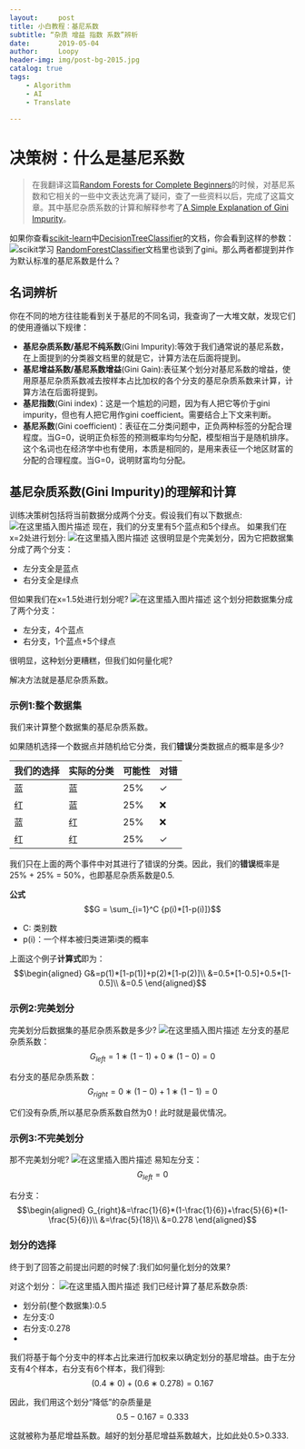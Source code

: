 ```yaml
---
layout:     post
title: 小白教程：基尼系数
subtitle: “杂质 增益 指数 系数”辨析
date:       2019-05-04
author:     Loopy
header-img: img/post-bg-2015.jpg
catalog: true
tags:
    - Algorithm
    - AI
    - Translate

---
```


<script type="text/x-mathjax-config">
  MathJax.Hub.Config({
    tex2jax: {
      inlineMath: [ ['$','$'], ['\\(','\\)'] ],
      processEscapes: true
    }
  });
  </script>
<script type="text/javascript" async src="//cdn.mathjax.org/mathjax/latest/MathJax.js?config=TeX-MML-AM_CHTML">
</script>

# 决策树：什么是基尼系数
> 在我翻译这篇[Random Forests for Complete Beginners](www.loopy.tech/2019/05/03/rf/)的时候，对基尼系数和它相关的一些中文表达充满了疑问，查了一些资料以后，完成了这篇文章。其中基尼杂质系数的计算和解释参考了[A Simple Explanation of Gini Impurity](https://victorzhou.com/blog/gini-impurity/)。

如果你查看[scikit-learn](https://scikit-learn.org/)中[DecisionTreeClassifier](https://scikit-learn.org/stable/modules/generated/sklearn.tree.DecisionTreeClassifier.html)的文档，你会看到这样的参数：
![scikit学习](https://img-blog.csdnimg.cn/20190504121833199.png)
[RandomForestClassifier](https://scikit-learn.org/stable/modules/generated/sklearn.ensemble.RandomForestClassifier.html)文档里也谈到了gini。那么两者都提到并作为默认标准的基尼系数是什么？
## 名词辨析

你在不同的地方往往能看到关于基尼的不同名词，我查询了一大堆文献，发现它们的使用遵循以下规律：
 - **基尼杂质系数/基尼不纯系数**(Gini Impurity):等效于我们通常说的基尼系数，在上面提到的分类器文档里的就是它，计算方法在后面将提到。
 - **基尼增益系数/基尼系数增益**(Gini Gain):表征某个划分对基尼系数的增益，使用原基尼杂质系数减去按样本占比加权的各个分支的基尼杂质系数来计算，计算方法在后面将提到。
 - **基尼指数**(Gini index)：这是一个尴尬的问题，因为有人把它等价于gini impurity，但也有人把它用作gini coefficient。需要结合上下文来判断。
 - **基尼系数**(Gini coefficient)：表征在二分类问题中，正负两种标签的分配合理程度。当G=0，说明正负标签的预测概率均匀分配，模型相当于是随机排序。这个名词也在经济学中也有使用，本质是相同的，是用来表征一个地区财富的分配的合理程度。当G=0，说明财富均匀分配。

## 基尼杂质系数(Gini Impurity)的理解和计算
训练决策树包括将当前数据分成两个分支。假设我们有以下数据点:
![在这里插入图片描述](https://img-blog.csdnimg.cn/20190504133702810.png?x-oss-process=image/watermark,type_ZmFuZ3poZW5naGVpdGk,shadow_10,text_aHR0cHM6Ly9ibG9nLmNzZG4ubmV0L2xvb3B5Xw==,size_16,color_FFFFFF,t_70)
现在，我们的分支里有5个蓝点和5个绿点。
如果我们在x=2处进行划分:
![在这里插入图片描述](https://img-blog.csdnimg.cn/20190504133820295.png?x-oss-process=image/watermark,type_ZmFuZ3poZW5naGVpdGk,shadow_10,text_aHR0cHM6Ly9ibG9nLmNzZG4ubmV0L2xvb3B5Xw==,size_16,color_FFFFFF,t_70)
这很明显是个完美划分，因为它把数据集分成了两个分支：
 - 左分支全是蓝点
 - 右分支全是绿点

但如果我们在x=1.5处进行划分呢?
![在这里插入图片描述](https://img-blog.csdnimg.cn/20190504134005605.png?x-oss-process=image/watermark,type_ZmFuZ3poZW5naGVpdGk,shadow_10,text_aHR0cHM6Ly9ibG9nLmNzZG4ubmV0L2xvb3B5Xw==,size_16,color_FFFFFF,t_70)
这个划分把数据集分成了两个分支：
 - 左分支，4个蓝点
 - 右分支，1个蓝点+5个绿点

很明显，这种划分更糟糕，但我们如何量化呢?

解决方法就是基尼杂质系数。

### 示例1:整个数据集
我们来计算整个数据集的基尼杂质系数。

如果随机选择一个数据点并随机给它分类，我们**错误**分类数据点的概率是多少?

|我们的选择|实际的分类|可能性|对错|
|--|--|--|--|
|蓝|蓝|25%| ✓|
|红|蓝|25%|❌|
|蓝|红|25%|❌|
|红|红|25%| ✓|

我们只在上面的两个事件中对其进行了错误的分类。因此，我们的**错误**概率是25% + 25% = 50%，也即基尼杂质系数是0.5.

**公式**
$$G = \sum_{i=1}^C {p(i)*[1-p(i)]}$$
 - C: 类别数
 - p(i)：一个样本被归类进第i类的概率

上面这个例子**计算式**即为：
$$\begin{aligned}
G&=p(1)*[1-p(1)]+p(2)*[1-p(2)]\\
&=0.5*[1-0.5]+0.5*[1-0.5]\\
&=0.5
\end{aligned}$$

###  示例2:完美划分
完美划分后数据集的基尼杂质系数是多少?
![在这里插入图片描述](https://img-blog.csdnimg.cn/2019050414043019.png?x-oss-process=image/watermark,type_ZmFuZ3poZW5naGVpdGk,shadow_10,text_aHR0cHM6Ly9ibG9nLmNzZG4ubmV0L2xvb3B5Xw==,size_16,color_FFFFFF,t_70)
左分支的基尼杂质系数：
$$G_{left}=1∗(1−1)+0∗(1−0)=0$$

右分支的基尼杂质系数：
$$G_{right}=0∗(1−0)+1∗(1−1)=0$$

它们没有杂质,所以基尼杂质系数自然为0！此时就是最优情况。

###  示例3:不完美划分
那不完美划分呢?
![在这里插入图片描述](https://img-blog.csdnimg.cn/20190504140820759.png?x-oss-process=image/watermark,type_ZmFuZ3poZW5naGVpdGk,shadow_10,text_aHR0cHM6Ly9ibG9nLmNzZG4ubmV0L2xvb3B5Xw==,size_16,color_FFFFFF,t_70)
易知左分支：
$$G_{left}=0$$

右分支：
$$\begin{aligned}
G_{right}&=\frac{1}{6}*(1-\frac{1}{6})+\frac{5}{6}*(1-\frac{5}{6})\\
&=\frac{5}{18}\\
&=0.278
\end{aligned}$$

### 划分的选择
终于到了回答之前提出问题的时候了:我们如何量化划分的效果?

对这个划分：
![在这里插入图片描述](https://img-blog.csdnimg.cn/20190504141241509.png?x-oss-process=image/watermark,type_ZmFuZ3poZW5naGVpdGk,shadow_10,text_aHR0cHM6Ly9ibG9nLmNzZG4ubmV0L2xvb3B5Xw==,size_16,color_FFFFFF,t_70)
我们已经计算了基尼系数杂质:
 - 划分前(整个数据集):0.5
 - 左分支:0
 - 右分支:0.278
 - 
我们将基于每个分支中的样本占比来进行加权来以确定划分的基尼增益。由于左分支有4个样本，右分支有6个样本，我们得到:
$$ (0.4∗0)+(0.6∗0.278)=0.167 $$

因此，我们用这个划分“降低”的杂质量是 
$$0.5−0.167=0.333$$

这就被称为基尼增益系数。越好的划分基尼增益系数越大，比如此处0.5>0.333.


